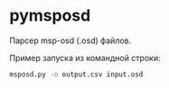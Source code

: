 # pymsposd
Парсер msp-osd (.osd) файлов.

Пример запуска из командной строки:

```sh
msposd.py -o output.csv input.osd
```
